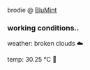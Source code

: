 brodie @ [BluMint](https://www.linkedin.com/company/blumint-io/)

<!--weather_start-->
### working conditions..

weather: broken clouds ☁️

temp: 30.25 °C 🥶

<!--weather_end-->
